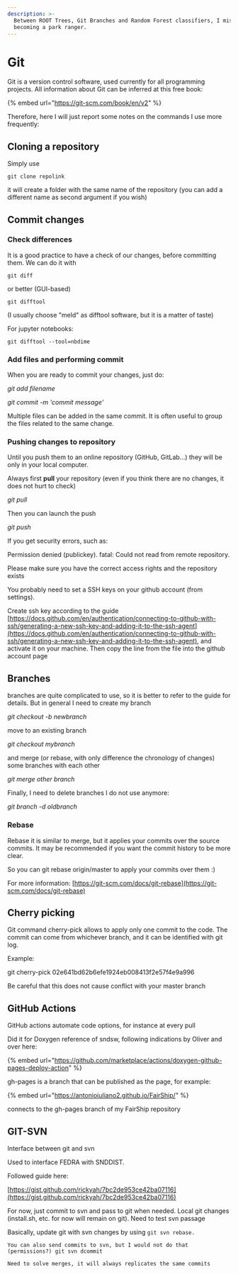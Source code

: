 ```yaml
---
description: >-
  Between ROOT Trees, Git Branches and Random Forest classifiers, I miss
  becoming a park ranger.
---
```


# Git

Git is a version control software, used currently for all programming projects. All information about Git can be inferred at this free book:

{% embed url="https://git-scm.com/book/en/v2" %}

Therefore, here I will just report some notes on the commands I use more frequently:

## Cloning a repository

Simply use

`git clone repolink`

it will create a folder with the same name of the repository (you can add a different name as second argument if you wish)

## Commit changes

### Check differences

It is a good practice to have a check of our changes, before committing them. We can do it with&#x20;

`git diff`

or better (GUI-based)

`git difftool`

(I usually choose "meld" as difftool software, but it is a matter of taste)

For jupyter notebooks:

`git difftool --tool=nbdime`

### Add files and performing commit

When you are ready to commit your changes, just do:

_git add filename_

_git commit -m 'commit message'_

Multiple files can be added in the same commit. It is often useful to group the files related to the same change.

### Pushing changes to repository

Until you push them to an online repository (GitHub, GitLab...) they will be only in your local computer.

Always first **pull** your repository (even if you think there are no changes, it does not hurt to check)

_git pull_

Then you can launch the push

_git push_



If you get security errors, such as:

Permission denied (publickey). fatal: Could not read from remote repository.

Please make sure you have the correct access rights and the repository exists

You probably need to set a SSH keys on your github account (from settings).

Create ssh key according to the guide [https://docs.github.com/en/authentication/connecting-to-github-with-ssh/generating-a-new-ssh-key-and-adding-it-to-the-ssh-agent](https://docs.github.com/en/authentication/connecting-to-github-with-ssh/generating-a-new-ssh-key-and-adding-it-to-the-ssh-agent), and activate it on your machine. Then copy the line from the file into the github account page



## Branches

branches are quite complicated to use, so it is better to refer to the guide for details. But in general I need to create my branch

_git checkout -b newbranch_

move to an existing branch

_git checkout mybranch_

and merge (or rebase, with only difference the chronology of changes) some branches with each other

_git merge other branch_

Finally, I need to delete branches I do not use anymore:

_git branch -d oldbranch_

### Rebase

Rebase it is similar to merge, but it applies your commits over the source commits. It may be recommended if you want the commit history to be more clear.

So you can git rebase origin/master to apply your commits over them :)

For more information: [https://git-scm.com/docs/git-rebase](https://git-scm.com/docs/git-rebase)



## Cherry picking

Git command cherry-pick allows to apply only one commit to the code. The commit can come from whichever branch, and it can be identified with git log.

Example:

git cherry-pick 02e641bd62b6efe1924eb008413f2e57f4e9a996

Be careful that this does not cause conflict with your master branch



## GitHub Actions

GitHub actions automate code options, for instance at every pull



Did it for Doxygen reference of sndsw, following indications by Oliver and over here:

{% embed url="https://github.com/marketplace/actions/doxygen-github-pages-deploy-action" %}

gh-pages is a branch that can be published as the page, for example:

{% embed url="https://antonioiuliano2.github.io/FairShip/" %}

connects to the gh-pages branch of my FairShip repository



## GIT-SVN

Interface between git and svn

Used to interface FEDRA with SNDDIST.

Followed guide here:&#x20;

[https://gist.github.com/rickyah/7bc2de953ce42ba07116](https://gist.github.com/rickyah/7bc2de953ce42ba07116)

For now, just commit to svn and pass to git when needed. Local git changes (install.sh, etc. for now will remain on git). Need to test svn passage

Basically, update git with svn changes by using `git svn rebase.`

`You can also send commits to svn, but I would not do that (permissions?) git svn dcommit`

`Need to solve merges, it will always replicates the same commits`



